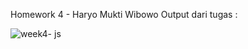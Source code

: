 Homework 4 - Haryo Mukti Wibowo
Output dari tugas :

![week4- js](https://github.com/mukti222/hw4-haryomukti/assets/135799527/4a02e436-5ac5-4807-899c-11d007ffb033)
